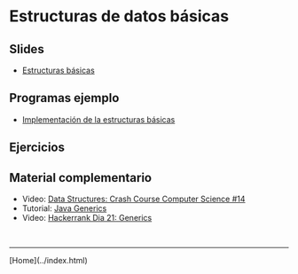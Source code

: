 # Estructuras de datos básicas

## Slides
- [Estructuras básicas](02.1-Estructuras-sem02.pdf)

## Programas ejemplo
- [Implementación de la estructuras básicas](Estructuras.html)

## Ejercicios


## Material complementario

- Video: [Data Structures: Crash Course Computer Science #14](https://www.youtube.com/watch?v=DuDz6B4cqVc)
- Tutorial: [Java Generics](https://docs.oracle.com/javase/tutorial/java/generics/index.html)
- Video: [Hackerrank Dia 21: Generics](https://www.hackerrank.com/challenges/30-generics/tutorial)

<BR>
<HR>
[Home](../index.html)
<BR>

